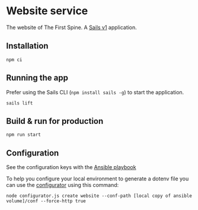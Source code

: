 # Website service

The website of The First Spine. A [Sails v1](https://sailsjs.com) application.

## Installation

```
npm ci
```

## Running the app

Prefer using the Sails CLI (`npm install sails -g`) to start the application.

```
sails lift
```

## Build & run for production

```
npm run start
```

## Configuration

See the configuration keys with the [Ansible playbook](https://github.com/thefirstspine/ansible/blob/master/volume/playbooks/deploy-website.yaml)

To help you configure your local environment to generate a dotenv file you can use the [configurator](https://github.com/thefirstspine/configurator) using this command:

```
node configurator.js create website --conf-path [local copy of ansible volume]/conf --force-http true
```
